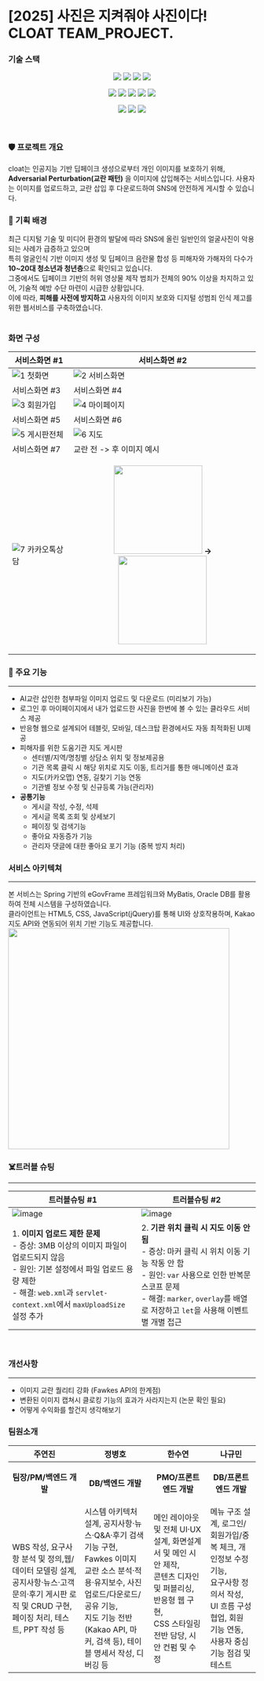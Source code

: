 # [2025] 사진은 지켜줘야 사진이다! CLOAT TEAM_PROJECT.<br/>
### 기술 스택
<p align="center">
  <img src="https://img.shields.io/badge/HTML5-E34F26?style=flat-square&logo=html5&logoColor=white"/>
  <img src="https://img.shields.io/badge/CSS3-1572B6?style=flat-square&logo=css3&logoColor=white"/>
  <img src="https://img.shields.io/badge/JavaScript-F7DF1E?style=flat-square&logo=javascript&logoColor=black"/>
  <img src="https://img.shields.io/badge/jQuery-0769AD?style=flat-square&logo=jquery&logoColor=white"/>
</p>
<p align="center">
  <img src="https://img.shields.io/badge/Java-007396?style=flat-square&logo=java&logoColor=white"/>
  <img src="https://img.shields.io/badge/Spring-6DB33F?style=flat-square&logo=spring&logoColor=white"/>
  <img src="https://img.shields.io/badge/eGovFrame-003478?style=flat-square&logoColor=white"/>
  <img src="https://img.shields.io/badge/Eclipse-2C2255?style=flat-square&logo=eclipseide&logoColor=white"/>
  <img src="https://img.shields.io/badge/Oracle-F80000?style=flat-square&logo=oracle&logoColor=white"/>
</p>
<p align="center">
  <img src="https://img.shields.io/badge/KakaoAPI-FFCD00?style=flat-square&logo=kakaotalk&logoColor=black"/>
  <img src="https://img.shields.io/badge/Figma-F24E1E?style=flat-square&logo=figma&logoColor=white"/>
  <img src="https://img.shields.io/badge/GitHub-181717?style=flat-square&logo=github&logoColor=white"/>
</p>
<br/>

### 🛡️ 프로젝트 개요
cloat는 인공지능 기반 딥페이크 생성으로부터 개인 이미지를 보호하기 위해, **Adversarial Perturbation(교란 패턴)** 을 이미지에 삽입해주는 서비스입니다.
사용자는 이미지를 업로드하고, 교란 삽입 후 다운로드하여 SNS에 안전하게 게시할 수 있습니다.

### 🧠 기획 배경
최근 디지털 기술 및 미디어 환경의 발달에 따라 SNS에 올린 일반인의 얼굴사진이 악용되는 사례가 급증하고 있으며<br/>
특히 얼굴인식 기반 이미지 생성 및 딥페이크 음란물 합성 등 피해자와 가해자의 다수가 **10~20대 청소년과 청년층**으로 확인되고 있습니다.<br/>
그중에서도 딥페이크 기반의 허위 영상물 제작 범죄가 전체의 90% 이상을 차지하고 있어, 기술적 예방 수단 마련이 시급한 상황입니다.<br/>
이에 따라, **피해를 사전에 방지하고** 사용자의 이미지 보호와 디지털 성범죄 인식 제고를 위한 웹서비스를 구축하였습니다.<br/>
<br/>

### 화면 구성
| 서비스화면 #1 | 서비스화면 #2 |
| --- | --- |
| ![1  첫화면](https://github.com/user-attachments/assets/589838a7-b7ea-407e-b51d-e6d568041a50) | ![2  서비스화면](https://github.com/user-attachments/assets/acfc865c-d063-405a-8d9f-8cc91497d827) |
| 서비스화면 #3 | 서비스화면 #4 |
| ![3  회원가입](https://github.com/user-attachments/assets/9de5c82f-9ab8-4158-aac5-44ce8a55d935) | ![4  마이페이지](https://github.com/user-attachments/assets/633ca638-cc83-4989-9f61-be97ce30d4f3) |
| 서비스화면 #5 | 서비스화면 #6 |
| ![5  게시판전체](https://github.com/user-attachments/assets/a75620ad-f04d-456c-980a-2cbccdc22eba) | ![6  지도](https://github.com/user-attachments/assets/9c559871-d348-44f7-8dca-728d6db7bb55) |
| 서비스화면 #7 | 교란 전 -> 후 이미지 예시 |
| ![7  카카오톡상담](https://github.com/user-attachments/assets/39403200-25d6-4353-b696-d834e5c47959) | <p align="center"> <img src="https://github.com/user-attachments/assets/90537284-3854-4856-97b2-af331272eeab" width="180"/> **->** <img src="https://github.com/user-attachments/assets/f6f8eab4-397d-4382-9acb-db8986124a5c" width="180"/> </p>|

### 🚀 주요 기능
---
- AI교란 삽인한 첨부파일 이미지 업로드 및 다운로드 (미리보기 가능)
- 로그인 후 마이페이지에서 내가 업로드한 사진을 한번에 볼 수 있는 클라우드 서비스 제공
- 반응형 웹으로 설계되어 테블릿, 모바일, 데스크탑 환경에서도 자동 최적화된 UI제공
- 피해자를 위한 도움기관 지도 게시판
  - 센터별/지역/명칭별 상담소 위치 및 정보제공용
  - 기관 목록 클릭 시 해당 위치로 지도 이동, 트리거를 통한 애니메이션 효과
  - 지도(카카오맵) 연동, 길찾기 기능 연동
  - 기관별 정보 수정 및 신규등록 가능(관리자)
- **공통기능**
  - 게시글 작성, 수정, 석제
  - 게시글 목록 조회 및 상세보기
  - 페이징 및 검색기능
  - 좋아요 자동증가 기능
  - 관리자 댓글에 대한 좋아요 포기 기능 (중복 방지 처리)


### 서비스 아키텍쳐
---
본 서비스는 Spring 기반의 eGovFrame 프레임워크와 MyBatis, Oracle DB를 활용하여 전체 시스템을 구성하였습니다.<br>
클라이언트는 HTML5, CSS, JavaScript(jQuery)를 통해 UI와 상호작용하며, Kakao 지도 API와 연동되어 위치 기반 기능도 제공합니다. <br>
<img src="https://github.com/user-attachments/assets/377d3f38-b0fe-437b-b4fa-e35e6b03aade" width="450" />


### ☠️트러블 슈팅
---
| 트러블슈팅 #1 | 트러블슈팅 #2|
| --- | --- |
| ![image](https://github.com/user-attachments/assets/436b09bd-5b54-4b10-8680-31b95f956818) |  ![image](https://github.com/user-attachments/assets/064e8000-230c-48c4-a831-e4e3efee2d1a) |
| 1. **이미지 업로드 제한 문제** <br> - 증상: 3MB 이상의 이미지 파일이 업로드되지 않음 <br> - 원인: 기본 설정에서 파일 업로드 용량 제한 <br> - 해결: `web.xml`과 `servlet-context.xml`에서 `maxUploadSize` 설정 추가 | 2. **기관 위치 클릭 시 지도 이동 안 됨** <br> - 증상: 마커 클릭 시 위치 이동 기능 작동 안 함 <br> - 원인: `var` 사용으로 인한 반복문 스코프 문제 <br> - 해결: `marker`, `overlay`를 배열로 저장하고 `let`을 사용해 이벤트별 개별 접근 |
<br>


### 개선사항
---
- 이미지 교란 퀄리티 강화 (Fawkes API의 한계점)
- 변환된 이미지 캡쳐시 클로킹 기능의 효과가 사라지는지 (논문 확인 필요)
- 어떻게 수익화를 할건지 생각해보기

### 팀원소개
| 주연진 | 정병호 | 한수연 | 나규민 |
| --- | ---| --- | ---|
|  <p align="center">**팀장/PM/백엔드 개발**</P> |  <p align="center"> **DB/백엔드 개발** </p> |  <p align="center"> **PMO/프론트엔드 개발** </p> |  <p align="center"> **DB/프론트엔드 개발** </p>|
| WBS 작성, 요구사항 분석 및 정의,웹/데이터 모델링 설계, <br> 공지사항·뉴스·고객문의·후기 게시판 로직 및 CRUD 구현, 페이징 처리, 테스트, PPT 작성 등 | 시스템 아키텍처 설계, 공지사항·뉴스·Q&A·후기 검색기능 구현, <br> Fawkes 이미지 교란 소스 분석·적용·유지보수, 사진 업로드/다운로드/공유 기능,<br> 지도 기능 전반(Kakao API, 마커, 검색 등), 테이블 명세서 작성, 디버깅 등 | 메인 레이아웃 및 전체 UI·UX 설계, 화면설계서 및 메인 시안 제작, <br> 콘텐츠 디자인 및 퍼블리싱, 반응형 웹 구현, <br> CSS 스타일링 전반 담당, 시안 컨펌 및 수정 | 메뉴 구조 설계, 로그인/회원가입/중복 체크, 개인정보 수정 기능, <br> 요구사항 정의서 작성, UI 흐름 구성 협업, 회원 기능 연동, <br> 사용자 중심 기능 점검 및 테스트 | 


